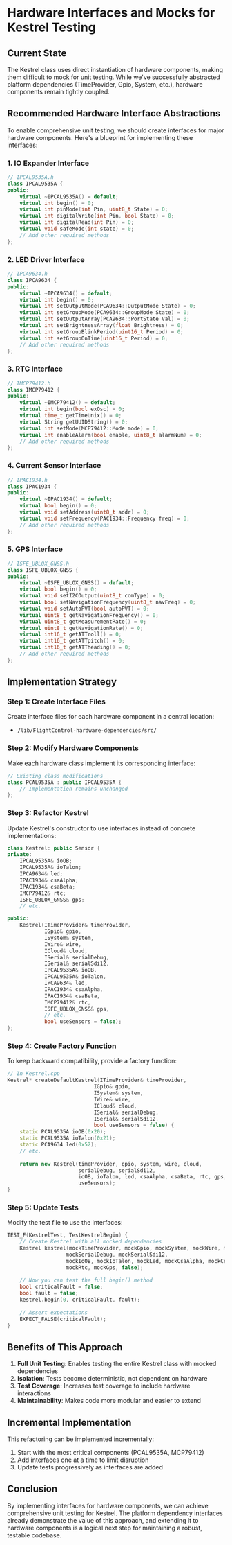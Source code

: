 # Hardware Interfaces and Mocks for Kestrel Testing

## Current State

The Kestrel class uses direct instantiation of hardware components, making them difficult to mock for unit testing. While we've successfully abstracted platform dependencies (TimeProvider, Gpio, System, etc.), hardware components remain tightly coupled.

## Recommended Hardware Interface Abstractions

To enable comprehensive unit testing, we should create interfaces for major hardware components. Here's a blueprint for implementing these interfaces:

### 1. IO Expander Interface

```cpp
// IPCAL9535A.h
class IPCAL9535A {
public:
    virtual ~IPCAL9535A() = default;
    virtual int begin() = 0;
    virtual int pinMode(int Pin, uint8_t State) = 0;
    virtual int digitalWrite(int Pin, bool State) = 0;
    virtual int digitalRead(int Pin) = 0;
    virtual void safeMode(int state) = 0;
    // Add other required methods
};
```

### 2. LED Driver Interface

```cpp
// IPCA9634.h
class IPCA9634 {
public:
    virtual ~IPCA9634() = default;
    virtual int begin() = 0;
    virtual int setOutputMode(PCA9634::OutputMode State) = 0;
    virtual int setGroupMode(PCA9634::GroupMode State) = 0;
    virtual int setOutputArray(PCA9634::PortState Val) = 0;
    virtual int setBrightnessArray(float Brightness) = 0;
    virtual int setGroupBlinkPeriod(uint16_t Period) = 0;
    virtual int setGroupOnTime(uint16_t Period) = 0;
    // Add other required methods
};
```

### 3. RTC Interface

```cpp
// IMCP79412.h
class IMCP79412 {
public:
    virtual ~IMCP79412() = default;
    virtual int begin(bool exOsc) = 0;
    virtual time_t getTimeUnix() = 0;
    virtual String getUUIDString() = 0;
    virtual int setMode(MCP79412::Mode mode) = 0;
    virtual int enableAlarm(bool enable, uint8_t alarmNum) = 0;
    // Add other required methods
};
```

### 4. Current Sensor Interface

```cpp
// IPAC1934.h
class IPAC1934 {
public:
    virtual ~IPAC1934() = default;
    virtual bool begin() = 0;
    virtual void setAddress(uint8_t addr) = 0;
    virtual void setFrequency(PAC1934::Frequency freq) = 0;
    // Add other required methods
};
```

### 5. GPS Interface

```cpp
// ISFE_UBLOX_GNSS.h
class ISFE_UBLOX_GNSS {
public:
    virtual ~ISFE_UBLOX_GNSS() = default;
    virtual bool begin() = 0;
    virtual void setI2COutput(uint8_t comType) = 0;
    virtual bool setNavigationFrequency(uint8_t navFreq) = 0;
    virtual void setAutoPVT(bool autoPVT) = 0;
    virtual uint8_t getNavigationFrequency() = 0;
    virtual uint8_t getMeasurementRate() = 0;
    virtual uint8_t getNavigationRate() = 0;
    virtual int16_t getATTroll() = 0;
    virtual int16_t getATTpitch() = 0;
    virtual int16_t getATTheading() = 0;
    // Add other required methods
};
```

## Implementation Strategy

### Step 1: Create Interface Files

Create interface files for each hardware component in a central location:
- `/lib/FlightControl-hardware-dependencies/src/`

### Step 2: Modify Hardware Components

Make each hardware class implement its corresponding interface:

```cpp
// Existing class modifications
class PCAL9535A : public IPCAL9535A {
    // Implementation remains unchanged
};
```

### Step 3: Refactor Kestrel

Update Kestrel's constructor to use interfaces instead of concrete implementations:

```cpp
class Kestrel: public Sensor {
private:
    IPCAL9535A& ioOB;
    IPCAL9535A& ioTalon;
    IPCA9634& led;
    IPAC1934& csaAlpha;
    IPAC1934& csaBeta;
    IMCP79412& rtc;
    ISFE_UBLOX_GNSS& gps;
    // etc.

public:
    Kestrel(ITimeProvider& timeProvider,
            IGpio& gpio,
            ISystem& system,
            IWire& wire,
            ICloud& cloud,
            ISerial& serialDebug,
            ISerial& serialSdi12,
            IPCAL9535A& ioOB,
            IPCAL9535A& ioTalon,
            IPCA9634& led,
            IPAC1934& csaAlpha,
            IPAC1934& csaBeta,
            IMCP79412& rtc,
            ISFE_UBLOX_GNSS& gps,
            // etc.
            bool useSensors = false);
};
```

### Step 4: Create Factory Function

To keep backward compatibility, provide a factory function:

```cpp
// In Kestrel.cpp
Kestrel* createDefaultKestrel(ITimeProvider& timeProvider,
                            IGpio& gpio,
                            ISystem& system,
                            IWire& wire,
                            ICloud& cloud,
                            ISerial& serialDebug,
                            ISerial& serialSdi12,
                            bool useSensors = false) {
    static PCAL9535A ioOB(0x20);
    static PCAL9535A ioTalon(0x21);
    static PCA9634 led(0x52);
    // etc.
    
    return new Kestrel(timeProvider, gpio, system, wire, cloud, 
                       serialDebug, serialSdi12,
                       ioOB, ioTalon, led, csaAlpha, csaBeta, rtc, gps,
                       useSensors);
}
```

### Step 5: Update Tests

Modify the test file to use the interfaces:

```cpp
TEST_F(KestrelTest, TestKestrelBegin) {
    // Create Kestrel with all mocked dependencies
    Kestrel kestrel(mockTimeProvider, mockGpio, mockSystem, mockWire, mockCloud,
                   mockSerialDebug, mockSerialSdi12,
                   mockIoOB, mockIoTalon, mockLed, mockCsaAlpha, mockCsaBeta, 
                   mockRtc, mockGps, false);
    
    // Now you can test the full begin() method
    bool criticalFault = false;
    bool fault = false;
    kestrel.begin(0, criticalFault, fault);
    
    // Assert expectations
    EXPECT_FALSE(criticalFault);
}
```

## Benefits of This Approach

1. **Full Unit Testing**: Enables testing the entire Kestrel class with mocked dependencies
2. **Isolation**: Tests become deterministic, not dependent on hardware
3. **Test Coverage**: Increases test coverage to include hardware interactions
4. **Maintainability**: Makes code more modular and easier to extend

## Incremental Implementation

This refactoring can be implemented incrementally:

1. Start with the most critical components (PCAL9535A, MCP79412)
2. Add interfaces one at a time to limit disruption
3. Update tests progressively as interfaces are added

## Conclusion

By implementing interfaces for hardware components, we can achieve comprehensive unit testing for Kestrel. The platform dependency interfaces already demonstrate the value of this approach, and extending it to hardware components is a logical next step for maintaining a robust, testable codebase.